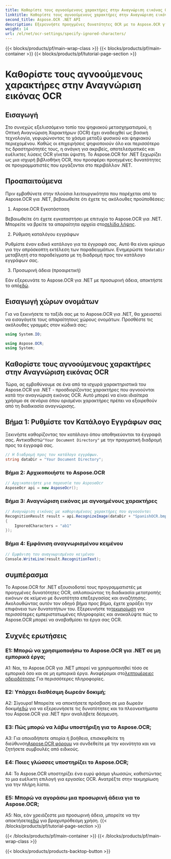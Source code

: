 ```yaml
---
title: Καθορίστε τους αγνοούμενους χαρακτήρες στην Αναγνώριση εικόνας OCR
linktitle: Καθορίστε τους αγνοούμενους χαρακτήρες στην Αναγνώριση εικόνας OCR
second_title: Aspose.OCR .NET API
description: Εξερευνήστε προηγμένες δυνατότητες OCR με το Aspose.OCR για .NET. Αποτελεσματικό, ακριβές και φιλικό προς τους προγραμματιστές.
weight: 14
url: /el/net/ocr-settings/specify-ignored-characters/
---
```


{{< blocks/products/pf/main-wrap-class >}}
{{< blocks/products/pf/main-container >}}
{{< blocks/products/pf/tutorial-page-section >}}

# Καθορίστε τους αγνοούμενους χαρακτήρες στην Αναγνώριση εικόνας OCR

## Εισαγωγή

Στο συνεχώς εξελισσόμενο τοπίο του ψηφιακού μετασχηματισμού, η Οπτική Αναγνώριση Χαρακτήρων (OCR) έχει αναδειχθεί ως βασική τεχνολογία, γεφυρώνοντας το χάσμα μεταξύ φυσικού και ψηφιακού περιεχομένου. Καθώς οι επιχειρήσεις ψηφιοποιούν όλο και περισσότερο τις δραστηριότητές τους, η ανάγκη για ακριβείς, αποτελεσματικές και ευέλικτες λύσεις OCR γίνεται ύψιστη. Το Aspose.OCR for .NET ξεχωρίζει ως μια ισχυρή βιβλιοθήκη OCR, που προσφέρει προηγμένες δυνατότητες σε προγραμματιστές που εργάζονται στο περιβάλλον .NET.

## Προαπαιτούμενα

Πριν εμβαθύνετε στην πλούσια λειτουργικότητα που παρέχεται από το Aspose.OCR για .NET, βεβαιωθείτε ότι έχετε τις ακόλουθες προϋποθέσεις:

1. Aspose.OCR Εγκατάσταση

 Βεβαιωθείτε ότι έχετε εγκαταστήσει με επιτυχία το Aspose.OCR για .NET. Μπορείτε να βρείτε τα απαραίτητα αρχεία στο[σελίδα λήψης](https://releases.aspose.com/ocr/net/).

2. Ρύθμιση καταλόγου εγγράφων

 Ρυθμίστε έναν ειδικό κατάλογο για τα έγγραφά σας. Αυτό θα είναι κρίσιμο για την απρόσκοπτη εκτέλεση των παραδειγμάτων. Ενημερώστε το`dataDir` μεταβλητή στα παραδείγματα με τη διαδρομή προς τον κατάλογο εγγράφων σας.

3. Προσωρινή άδεια (προαιρετική)

Εάν εξερευνάτε το Aspose.OCR για .NET με προσωρινή άδεια, αποκτήστε το από[εδώ](https://purchase.aspose.com/temporary-license/).

## Εισαγωγή χώρων ονομάτων

Για να ξεκινήσετε το ταξίδι σας με το Aspose.OCR για .NET, θα χρειαστεί να εισαγάγετε τους απαραίτητους χώρους ονομάτων. Προσθέστε τις ακόλουθες γραμμές στον κώδικά σας:

```csharp
using System.IO;

using Aspose.OCR;
using System;
```

## Καθορίστε τους αγνοούμενους χαρακτήρες στην Αναγνώριση εικόνας OCR

Τώρα, ας εμβαθύνουμε σε ένα από τα ισχυρά χαρακτηριστικά του Aspose.OCR για .NET - προσδιορίζοντας χαρακτήρες που αγνοούνται κατά την αναγνώριση εικόνας OCR. Αυτό μπορεί να είναι ιδιαίτερα χρήσιμο σε σενάρια όπου ορισμένοι χαρακτήρες πρέπει να εξαιρεθούν από τη διαδικασία αναγνώρισης.

## Βήμα 1: Ρυθμίστε τον Κατάλογο Εγγράφων σας

 Ξεκινήστε καθορίζοντας τον κατάλογο όπου αποθηκεύονται τα έγγραφά σας. Αντικαθιστώ`"Your Document Directory"` με την πραγματική διαδρομή προς τα έγγραφά σας.

```csharp
// Η διαδρομή προς τον κατάλογο εγγράφων.
string dataDir = "Your Document Directory";
```

### Βήμα 2: Αρχικοποιήστε το Aspose.OCR

```csharp
// Αρχικοποιήστε μια παρουσία του AsposeOcr
AsposeOcr api = new AsposeOcr();
```

### Βήμα 3: Αναγνώριση εικόνας με αγνοημένους χαρακτήρες

```csharp
// Αναγνώριση εικόνας με καθορισμένους χαρακτήρες που αγνοούνται
RecognitionResult result = api.RecognizeImage(dataDir + "SpanishOCR.bmp", new RecognitionSettings
{
    IgnoredCharacters = "ab1"
});
```

### Βήμα 4: Εμφάνιση αναγνωρισμένου κειμένου

```csharp
// Εμφάνιση του αναγνωρισμένου κειμένου
Console.WriteLine(result.RecognitionText);
```

## συμπέρασμα

 Το Aspose.OCR for .NET εξουσιοδοτεί τους προγραμματιστές με προηγμένες δυνατότητες OCR, απλοποιώντας τη διαδικασία μετατροπής εικόνων σε κείμενο με δυνατότητα επεξεργασίας και αναζήτησης. Ακολουθώντας αυτόν τον οδηγό βήμα προς βήμα, έχετε χαράξει την επιφάνεια των δυνατοτήτων του. Εξερευνήστε το[τεκμηρίωση](https://reference.aspose.com/ocr/net/) για περισσότερες εμπεριστατωμένες πληροφορίες και ανακαλύψτε πώς το Aspose.OCR μπορεί να αναβαθμίσει τα έργα σας OCR.

## Συχνές ερωτήσεις

### Ε1: Μπορώ να χρησιμοποιήσω το Aspose.OCR για .NET σε μη εμπορικά έργα;

 A1: Ναι, το Aspose.OCR για .NET μπορεί να χρησιμοποιηθεί τόσο σε εμπορικά όσο και σε μη εμπορικά έργα. Αναφέρομαι στο[λεπτομέρειες αδειοδότησης](https://purchase.aspose.com/buy) Για περισσότερες πληροφορίες.

### Ε2: Υπάρχει διαθέσιμη δωρεάν δοκιμή;

 Α2: Σίγουρα! Μπορείτε να αποκτήσετε πρόσβαση σε μια δωρεάν δοκιμή[εδώ](https://releases.aspose.com/) για να εξερευνήσετε τις δυνατότητες και τα πλεονεκτήματα του Aspose.OCR για .NET πριν αναλάβετε δέσμευση.

### Ε3: Πώς μπορώ να λάβω υποστήριξη για το Aspose.OCR;

 A3: Για οποιαδήποτε απορία ή βοήθεια, επισκεφθείτε τη διεύθυνση[Aspose.OCR φόρουμ](https://forum.aspose.com/c/ocr/16) να συνδεθείτε με την κοινότητα και να ζητήσετε συμβουλές από ειδικούς.

### Ε4: Ποιες γλώσσες υποστηρίζει το Aspose.OCR;

A4: Το Aspose.OCR υποστηρίζει ένα ευρύ φάσμα γλωσσών, καθιστώντας το μια ευέλικτη επιλογή για εργασίες OCR. Ανατρέξτε στην τεκμηρίωση για την πλήρη λίστα.

### Ε5: Μπορώ να αγοράσω μια προσωρινή άδεια για το Aspose.OCR;

 A5: Ναι, εάν χρειάζεστε μια προσωρινή άδεια, μπορείτε να την αποκτήσετε[εδώ](https://purchase.aspose.com/temporary-license/) για βραχυπρόθεσμη χρήση.
{{< /blocks/products/pf/tutorial-page-section >}}

{{< /blocks/products/pf/main-container >}}
{{< /blocks/products/pf/main-wrap-class >}}

{{< blocks/products/products-backtop-button >}}
